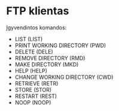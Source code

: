 # FTP klientas

Įgyvendintos komandos:
- LIST (LIST)
- PRINT WORKING DIRECTORY (PWD)
- DELETE (DELE)
- REMOVE DIRECTORY (RMD)
- MAKE DIRECTORY (MKD)
- HELP (HELP)
- CHANGE WORKING DIRECTORY (CWD)
- RETRIEVE (RETR)
- STORE (STOR)
- RESTART (REST)
- NOOP (NOOP)

